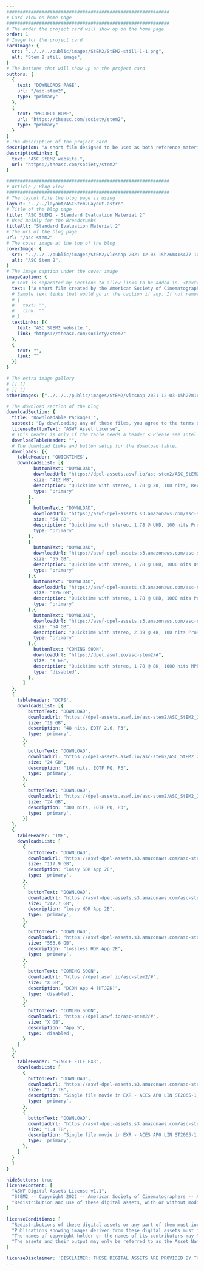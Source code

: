 ```yaml
---
############################################################
# Card view on home page
############################################################
# The order the project card will show up on the home page
order: 1
# Image for the project card
cardImage: {
  src: "../../../public/images/StEM2/StEM2-still-1-1.png",
  alt: "Stem 2 still image",
}
# The buttons that will show up on the project card
buttons: [
  {
    text: "DOWNLOADS PAGE",
    url: "/asc-stem2",
    type: "primary"
  },
  {
    text: "PROJECT HOME",
    url: "https://theasc.com/society/stem2",
    type: "primary"
  }
]
# The description of the project card
description: "A short film designed to be used as both reference material and stress testing for color pipelines, image processing, and projection systems. Supplied in a range of image formats including high dynamic range (HDR), high resolution, and wide color gamut. For more information, visit the"
descriptionLinks: {
  text: "ASC StEM2 website.",
  url: "https://theasc.com/society/stem2"
}

############################################################
# Article / Blog View
############################################################
# The layout file the blog page is using
layout: "../../layout/ASCStem2Layout.astro"
# Title of the blog page
title: "ASC StEM2 - Standard Evaluation Material 2"
# Used mainly for the Breadcrumbs
titleAlt: "Standard Evaluation Material 2"
# The url of the blog page
url: "/asc-stem2"
# The cover image at the top of the blog
coverImage: {
  src: "../../../public/images/StEM2/vlcsnap-2021-12-03-15h26m41s477-1024x403.png",
  alt: "ASC Stem 2",
}
# The image caption under the cover image
imageCaption: {
  # Text is separated by sections to allow links to be added in. <text> <link> <text>
  text: ["A short film created by the American Society of Cinematographers Motion Imaging Technology Council designed to be used as both reference material and stress testing for color pipelines, image processing, monitors and projection systems. Supplied in a range of image formats including high dynamic range (HDR), high resolution, and wide color gamut. For more information, visit the "],
  # Sample text links that would go in the caption if any. If not remove them like this:
  # {
  #   text: "",
  #   link: ""
  # }
  textLinks: [{
    text: "ASC StEM2 website.",
    link: "https://theasc.com/society/stem2"
  },
  {
    text: "",
    link: ""
  }]
}

# The extra image gallery
# [] []
# [] []
otherImages: ["../../../public/images/StEM2/vlcsnap-2021-12-03-15h27m16s208-1.png", "../../../public/images/StEM2/vlcsnap-2021-12-03-15h27m23s452-1.png", "../../../public/images/StEM2/vlcsnap-2021-12-03-15h41m16s094-1.png", "../../../public/images/StEM2/StEM2-still-1-1.png"]

# The download section of the blog
downloadSection: {
  title: "Downloadable Packages:",
  subtext: "By downloading any of these files, you agree to the terms of the license linked below.",
  licenseButtonText: "ASWF Asset License",
  # This header is only if the table needs a header < Please see Intel page for example of that >
  downloadTableHeader: "",
  # The download links and button setup for the download table.
  downloads: [{
    tableHeader: 'QUICKTIMES',
    downloadsList: [{
          buttonText: "DOWNLOAD",
          downloadUrl: "https://dpel-assets.aswf.io/asc-stem2/ASC_StEM2_178_2K_24_100nits_Rec709_Stereo.mp4",
          size: "412 MB",
          description: "Quicktime with stereo, 1.78 @ 2K, 100 nits, Rec709, 1920x1080",
          type: "primary"
        },
        {
          buttonText: "DOWNLOAD",
          downloadUrl: "https://aswf-dpel-assets.s3.amazonaws.com/asc-stem2/ASC_StEM2_178_UHD_24_100nits_Rec709_Stereo_ProRes422HQ.mov",
          size: "64 GB",
          description: "Quicktime with stereo, 1.78 @ UHD, 100 nits ProRes422HQ, Rec709, 3840x2160",
          type: "primary"
        },
        {
          buttonText: "DOWNLOAD",
          downloadUrl: "https://aswf-dpel-assets.s3.amazonaws.com/asc-stem2/ASC_StEM2_178_UHD_ST2084_1000nits_Rec2020_Stereo_DNxHR_HQX.mov",
          size: "55 GB",
          description: "Quicktime with stereo, 1.78 @ UHD, 1000 nits DNxHR_HQX, Rec2020",
          type: "primary"
        },{
          buttonText: "DOWNLOAD",
          downloadUrl: "https://aswf-dpel-assets.s3.amazonaws.com/asc-stem2/ASC_StEM2_178_UHD_ST2084_1000nits_Rec2020_Stereo_ProRes4444XQ.mov",
          size: "126 GB",
          description: "Quicktime with stereo, 1.78 @ UHD, 1000 nits ProRes4444XQ, Rec2020",
          type: "primary"
        },{
          buttonText: "DOWNLOAD",
          downloadUrl: "https://aswf-dpel-assets.s3.amazonaws.com/asc-stem2/ASC_StEM2_239_4K_24_100nits_Rec709_Stereo_ProRes422HQ.mov",
          size: "54 GB",
          description: "Quicktime with stereo, 2.39 @ 4K, 100 nits ProRes422HQ, Rec709, 4096x1716",
          type: "primary"
        },{
          buttonText: "COMING SOON",
          downloadUrl: "https://dpel.aswf.io/asc-stem2/#",
          size: "X GB",
          description: "Quicktime with stereo, 1.78 @ 8K, 1000 nits MPEG-5, Rec2020, 8192x3432",
          type: 'disabled',
        },
      ]
  },
  {
    tableHeader: 'DCPS',
    downloadsList: [{
        buttonText: "DOWNLOAD",
        downloadUrl: "https://dpel-assets.aswf.io/asc-stem2/ASC_StEM2_239_4K_26_48nits_P3_DCP/788782_StEM-2_TST-1-48nit-14fl_S_EN-XX_OV_71-IAB_4K_ASC_20220608_DLX_SMPTE_OV.zip",
        size: "19 GB",
        description: "48 nits, EOTF 2.6, P3",
        type: 'primary',
      },
      {
        buttonText: "DOWNLOAD",
        downloadUrl: "https://dpel-assets.aswf.io/asc-stem2/ASC_StEM2_239_4K_PQ_108nits_P3_DCP/781435_StEM-2_TST-1-108nit_S_EN-XX_OV_71-IAB_4K_ASC_20220608_DLX_SMPTE_OV.zip",
        size: "24 GB",
        description: "108 nits, EOTF PQ, P3",
        type: 'primary',
      },
      {
        buttonText: "DOWNLOAD",
        downloadUrl: "https://dpel-assets.aswf.io/asc-stem2/ASC_StEM2_239_4K_PQ_300nits_P3_DCP/781438_StEM-2_TST_-1-300nit_S_EN-XX_OV_71-IAB_4K_ASC_20220608_DLX_SMPTE_OV.zip",
        size: "24 GB",
        description: "300 nits, EOTF PQ, P3",
        type: 'primary',
      }]
  },
  {
    tableHeader: 'IMF',
    downloadsList: [
      {
        buttonText: "DOWNLOAD",
        downloadUrl: "https://aswf-dpel-assets.s3.amazonaws.com/asc-stem2/IMF/StEM2_TST_SDR_Rec709_IMF_App2e_Lossy.zip",
        size: "117.9 GB",
        description: "lossy SDR App 2E",
        type: 'primary',
      },
      {
        buttonText: "DOWNLOAD",
        downloadUrl: "https://aswf-dpel-assets.s3.amazonaws.com/asc-stem2/IMF/StEM2_TST_HDR_Rec2020PQ_IMF_APP2e_Lossy.zip",
        size: "242.7 GB",
        description: "lossy HDR App 2E",
        type: 'primary',
      },
      {
        buttonText: "DOWNLOAD",
        downloadUrl: "https://aswf-dpel-assets.s3.amazonaws.com/asc-stem2/IMF/StEM2_TST_HDR_Rec2020PQ_IMF_App2e_Lossless.zip",
        size: "553.6 GB",
        description: "lossless HDR App 2E",
        type: 'primary',
      },
      {
        buttonText: "COMING SOON",
        downloadUrl: "https://dpel.aswf.io/asc-stem2/#",
        size: "X GB",
        description: "DCDM App 4 (HTJ2K)",
        type: 'disabled',
      },
      {
        buttonText: "COMING SOON",
        downloadUrl: "https://dpel.aswf.io/asc-stem2/#",
        size: "X GB",
        description: "App 5",
        type: 'disabled',
      }
    ]
  },
  {
    tableHeader: "SINGLE FILE EXR",
    downloadsList: [
      {
        buttonText: "DOWNLOAD",
        downloadUrl: "https://aswf-dpel-assets.s3.amazonaws.com/asc-stem2/EXR/mission_StEM2_EXR_239_4096x1716.zip",
        size: "1.2 TB",
        description: "Single file movie in EXR - ACES AP0 LIN ST2065-1, 2.39, 4096x1716",
        type: 'primary',
      },
      {
        buttonText: "DOWNLOAD",
        downloadUrl: "https://aswf-dpel-assets.s3.amazonaws.com/asc-stem2/EXR/mission_StEM2_EXR_178_3840x2160.zip",
        size: "1.4 TB",
        description: "Single file movie in EXR - ACES AP0 LIN ST2065-1, 1.78, 3840x2160",
        type: 'primary',
      },
    ]
  }
  ]
}

hideButtons: true
licenseContent: [
  "ASWF Digital Assets License v1.1",
  "StEM2 -- Copyright 2022 -- American Society of Cinematographers -- All rights reserved.",
  "Redistribution and use of these digital assets, with or without modification, solely for education, training, research, software and hardware development, performance benchmarking (including publication of benchmark results and permitting reproducibility of the benchmark results by third parties), or software and hardware product demonstrations, are permitted provided that the following conditions are met:"
]

licenseConditions: [
  "Redistributions of these digital assets or any part of them must include the above copyright notice, this list of conditions and the disclaimer below, and if applicable, a description of how the redistributed versions of the digital assets differ from the originals.",
  "Publications showing images derived from these digital assets must include the above copyright notice.",
  "The names of copyright holder or the names of its contributors may NOT be used to promote or to imply endorsement, sponsorship, or affiliation with products developed or tested utilizing these digital assets or benchmarking results obtained from these digital assets, without prior written permission from copyright holder.",
  "The assets and their output may only be referred to as the Asset Name listed above, and your use of the Asset Name shall be solely to identify the digital assets. Other than as expressly permitted by this License, you may NOT use any trade names, trademarks, service marks, or product names of the copyright holder for any purpose."
]

licenseDisclaimer: 'DISCLAIMER: THESE DIGITAL ASSETS ARE PROVIDED BY THE COPYRIGHT HOLDER "AS IS" AND ANY EXPRESS OR IMPLIED WARRANTIES, INCLUDING, BUT NOT LIMITED TO, THE IMPLIED WARRANTIES OF MERCHANTABILITY AND FITNESS FOR A PARTICULAR PURPOSE, ARE DISCLAIMED. IN NO EVENT SHALL COPYRIGHT HOLDER BE LIABLE FOR ANY DIRECT, INDIRECT, INCIDENTAL, SPECIAL, EXEMPLARY, OR CONSEQUENTIAL DAMAGES (INCLUDING, BUT NOT LIMITED TO, PROCUREMENT OF SUBSTITUTE GOODS OR SERVICES; LOSS OF USE, DATA, OR PROFITS; OR BUSINESS INTERRUPTION) HOWEVER CAUSED AND ON ANY THEORY OF LIABILITY, WHETHER IN CONTRACT, STRICT LIABILITY, OR TORT (INCLUDING NEGLIGENCE OR OTHERWISE) ARISING IN ANY WAY OUT OF THE USE OF THESE DIGITAL ASSETS, EVEN IF ADVISED OF THE POSSIBILITY OF SUCH DAMAGE.'
---
```

